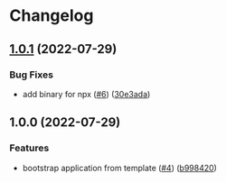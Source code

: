 # Changelog

## [1.0.1](https://github.com/allisonmachado/create-typescript-application/compare/v1.0.0...v1.0.1) (2022-07-29)


### Bug Fixes

* add binary for npx ([#6](https://github.com/allisonmachado/create-typescript-application/issues/6)) ([30e3ada](https://github.com/allisonmachado/create-typescript-application/commit/30e3ada330f74c50635f68d2123186e76ead5815))

## 1.0.0 (2022-07-29)


### Features

* bootstrap application from template ([#4](https://github.com/allisonmachado/create-typescript-application/issues/4)) ([b998420](https://github.com/allisonmachado/create-typescript-application/commit/b998420f047bfb1ba817f64357723ea38e85140e))
